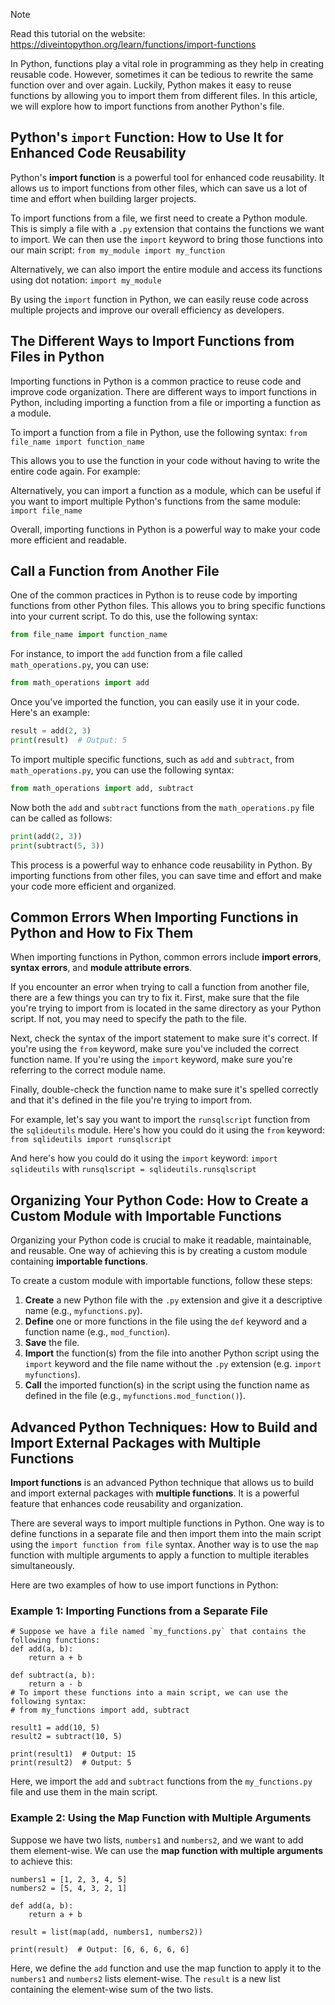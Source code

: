 > [!NOTE]
> Read this tutorial on the website: https://diveintopython.org/learn/functions/import-functions

In Python, functions play a vital role in programming as they help in creating reusable code. However, sometimes it can be tedious to rewrite the same function over and over again. Luckily, Python makes it easy to reuse functions by allowing you to import them from different files. In this article, we will explore how to import functions from another Python's file.  
  
## Python's `import` Function: How to Use It for Enhanced Code Reusability  

Python's **import function** is a powerful tool for enhanced code reusability. It allows us to import functions from other files, which can save us a lot of time and effort when building larger projects. 

To import functions from a file, we first need to create a Python module. This is simply a file with a `.py` extension that contains the functions we want to import. We can then use the `import` keyword to bring those functions into our main script: `from my_module import my_function`

Alternatively, we can also import the entire module and access its functions using dot notation: `import my_module`

By using the `import` function in Python, we can easily reuse code across multiple projects and improve our overall efficiency as developers.  
  
## The Different Ways to Import Functions from Files in Python

Importing functions in Python is a common practice to reuse code and improve code organization. There are different ways to import functions in Python, including importing a function from a file or importing a function as a module.

To import a function from a file in Python, use the following syntax: `from file_name import function_name`

This allows you to use the function in your code without having to write the entire code again. For example:

Alternatively, you can import a function as a module, which can be useful if you want to import multiple Python's functions from the same module: `import file_name`

Overall, importing functions in Python is a powerful way to make your code more efficient and readable.  
  
## Call a Function from Another File

One of the common practices in Python is to reuse code by importing functions from other Python files. This allows you to bring specific functions into your current script. To do this, use the following syntax:

```python
from file_name import function_name
```

For instance, to import the `add` function from a file called `math_operations.py`, you can use:

```python
from math_operations import add
```

Once you've imported the function, you can easily use it in your code. Here's an example:

```python
result = add(2, 3)
print(result)  # Output: 5
```
To import multiple specific functions, such as `add` and `subtract`, from `math_operations.py`, you can use the following syntax:

```python
from math_operations import add, subtract
```

Now both the `add` and `subtract` functions from the `math_operations.py` file can be called as follows:

```python
print(add(2, 3))
print(subtract(5, 3))
```

This process is a powerful way to enhance code reusability in Python. By importing functions from other files, you can save time and effort and make your code more efficient and organized.
  
## Common Errors When Importing Functions in Python and How to Fix Them  

When importing functions in Python, common errors include **import errors**, **syntax errors**, and **module attribute errors**. 

If you encounter an error when trying to call a function from another file, there are a few things you can try to fix it. First, make sure that the file you're trying to import from is located in the same directory as your Python script. If not, you may need to specify the path to the file.

Next, check the syntax of the import statement to make sure it's correct. If you're using the `from` keyword, make sure you've included the correct function name. If you're using the `import` keyword, make sure you're referring to the correct module name.

Finally, double-check the function name to make sure it's spelled correctly and that it's defined in the file you're trying to import from.

For example, let's say you want to import the `runsqlscript` function from the `sqlideutils` module. Here's how you could do it using the `from` keyword: `from sqlideutils import runsqlscript`

And here's how you could do it using the `import` keyword: `import sqlideutils` with `runsqlscript = sqlideutils.runsqlscript`
  
## Organizing Your Python Code: How to Create a Custom Module with Importable Functions  

Organizing your Python code is crucial to make it readable, maintainable, and reusable. One way of achieving this is by creating a custom module containing **importable functions**.

To create a custom module with importable functions, follow these steps:

1. **Create** a new Python file with the `.py` extension and give it a descriptive name (e.g., `myfunctions.py`).
2. **Define** one or more functions in the file using the `def` keyword and a function name (e.g., `mod_function`).
3. **Save** the file.
4. **Import** the function(s) from the file into another Python script using the `import` keyword and the file name without the `.py` extension (e.g. `import myfunctions`).
5. **Call** the imported function(s) in the script using the function name as defined in the file (e.g., `myfunctions.mod_function()`).
  
## Advanced Python Techniques: How to Build and Import External Packages with Multiple Functions

**Import functions** is an advanced Python technique that allows us to build and import external packages with **multiple functions**. It is a powerful feature that enhances code reusability and organization.

There are several ways to import multiple functions in Python. One way is to define functions in a separate file and then import them into the main script using the `import function from file` syntax. Another way is to use the `map` function with multiple arguments to apply a function to multiple iterables simultaneously.

Here are two examples of how to use import functions in Python:

### Example 1: Importing Functions from a Separate File

```python3
# Suppose we have a file named `my_functions.py` that contains the following functions:
def add(a, b):
    return a + b

def subtract(a, b):
    return a - b
# To import these functions into a main script, we can use the following syntax:
# from my_functions import add, subtract

result1 = add(10, 5)
result2 = subtract(10, 5)

print(result1)  # Output: 15
print(result2)  # Output: 5
```

Here, we import the `add` and `subtract` functions from the `my_functions.py` file and use them in the main script.

### Example 2: Using the Map Function with Multiple Arguments

Suppose we have two lists, `numbers1` and `numbers2`, and we want to add them element-wise. We can use the **map function with multiple arguments** to achieve this:

```python3
numbers1 = [1, 2, 3, 4, 5]
numbers2 = [5, 4, 3, 2, 1]

def add(a, b):
    return a + b

result = list(map(add, numbers1, numbers2))

print(result)  # Output: [6, 6, 6, 6, 6]
```

Here, we define the `add` function and use the map function to apply it to the `numbers1` and `numbers2` lists element-wise. The `result` is a new list containing the element-wise sum of the two lists.  
